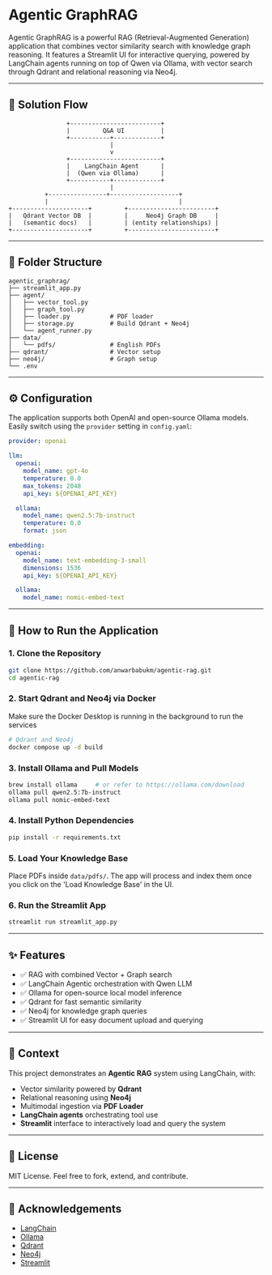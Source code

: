 
# Agentic GraphRAG

Agentic GraphRAG is a powerful RAG (Retrieval-Augmented Generation) application that combines vector similarity search with knowledge graph reasoning. It features a Streamlit UI for interactive querying, powered by LangChain agents running on top of Qwen via Ollama, with vector search through Qdrant and relational reasoning via Neo4j.

---

## 🧠 Solution Flow

```
                +-------------------------+
                |         Q&A UI          |
                +-----------+-------------+
                            |
                            v
                +-------------------------+
                |    LangChain Agent      |
                |  (Qwen via Ollama)      |
                +-----------+-------------+
                            |
          +----------------+-------------------+
          |                                    |
+---------------------+         +------------------------+
|   Qdrant Vector DB  |         |     Neo4j Graph DB     |
|   (semantic docs)   |         | (entity relationships) |
+---------------------+         +------------------------+
```

---

## 📁 Folder Structure

```
agentic_graphrag/
├── streamlit_app.py
├── agent/
│   ├── vector_tool.py
│   ├── graph_tool.py
│   ├── loader.py           # PDF loader
│   ├── storage.py          # Build Qdrant + Neo4j
│   └── agent_runner.py
├── data/
│   └── pdfs/               # English PDFs
├── qdrant/                 # Vector setup
├── neo4j/                  # Graph setup
└── .env
```

---

## ⚙️ Configuration

The application supports both OpenAI and open-source Ollama models. Easily switch using the `provider` setting in `config.yaml`:

```yaml
provider: openai

llm:
  openai:
    model_name: gpt-4o
    temperature: 0.0
    max_tokens: 2048
    api_key: ${OPENAI_API_KEY}

  ollama:
    model_name: qwen2.5:7b-instruct
    temperature: 0.0
    format: json

embedding:
  openai:
    model_name: text-embedding-3-small
    dimensions: 1536
    api_key: ${OPENAI_API_KEY}

  ollama:
    model_name: nomic-embed-text
```

---

## 🚀 How to Run the Application

### 1. Clone the Repository
```bash
git clone https://github.com/anwarbabukm/agentic-rag.git
cd agentic-rag
```

### 2. Start Qdrant and Neo4j via Docker
Make sure the Docker Desktop is running in the background to run the services
```bash
# Qdrant and Neo4j
docker compose up -d build
```

### 3. Install Ollama and Pull Models
```bash
brew install ollama     # or refer to https://ollama.com/download
ollama pull qwen2.5:7b-instruct
ollama pull nomic-embed-text
```

### 4. Install Python Dependencies
```bash
pip install -r requirements.txt
```

### 5. Load Your Knowledge Base
Place PDFs inside `data/pdfs/`. The app will process and index them once you click on the 'Load Knowledge Base' in the UI.

### 6. Run the Streamlit App
```bash
streamlit run streamlit_app.py
```

---

## ✨ Features

- ✅ RAG with combined Vector + Graph search
- ✅ LangChain Agentic orchestration with Qwen LLM
- ✅ Ollama for open-source local model inference
- ✅ Qdrant for fast semantic similarity
- ✅ Neo4j for knowledge graph queries
- ✅ Streamlit UI for easy document upload and querying

---

## 🧠 Context

This project demonstrates an **Agentic RAG** system using LangChain, with:
- Vector similarity powered by **Qdrant**
- Relational reasoning using **Neo4j**
- Multimodal ingestion via **PDF Loader**
- **LangChain agents** orchestrating tool use
- **Streamlit** interface to interactively load and query the system

---

## 📄 License

MIT License. Feel free to fork, extend, and contribute.

---

## 🙏 Acknowledgements

- [LangChain](https://github.com/langchain-ai/langchain)
- [Ollama](https://ollama.com/)
- [Qdrant](https://qdrant.tech/)
- [Neo4j](https://neo4j.com/)
- [Streamlit](https://streamlit.io/)